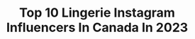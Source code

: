 ---
title: Top 10 Lingerie Instagram Influencers In Canada In 2023
description: >-
  Find top lingerie Instagram influencers in Canada in 2023. Most popular hashtags: #lingerie #model #love #makeup.
platform: Instagram
hits: 29
text_top: Analyze the best Instagram accounts on inBeat.
text_bottom: Our database holds 29 Instagram influencers like this in Canada for you to connect with.
profiles:
  - username: "amandafudgy"
    fullname: >-
      Amanda Fudge
    bio: >-
      📍Vegas @stockingsbysasha Check out my lingerie page 😘
    location: "Canada"
    followers: 84732
    engagement: 108
    commentsToLikes: 0.030184
    id: ck5hgt27c4lwg0i11ck6bgpi4
    verified: false
    hashtags: "#makeup, #blonde, #vegas, #glam"
  - username: "sofiacretaro"
    fullname: >-
      𝖘 🍓 𝖋 𝖎 𝖆
    bio: >-
      MIAMI- @cgmmodels NEW YORK- @jagmodels CANADA- @dulcedomodels 📍
    location: "Canada"
    followers: 20982
    engagement: 403
    commentsToLikes: 0.128773
    id: ck5c4j1yb1gia0i111b8xxlay
    verified: false
    hashtags: "#miamiswimweek, #charlottetilbury, #maccosmetics, #montreal"
  - username: "cynianne"
    fullname: >-
      ¢уиιαииє кαяιℓєикσ
    bio: >-
      am ♥ romeo | yvr •Owner @cyncitybeautyinc 🍑 •Amazon FBA• •Wedding & Event Planner• •Published “The Wolf” available on Amazon ⤵️
    location: "Canada"
    followers: 23435
    engagement: 209
    commentsToLikes: 0.092972
    id: ck6u79l19k99p0j71iocmk6jg
    verified: false
    hashtags: "#quoteoftheday, #model, #family, #teamwork"
  - username: "laurele_monique"
    fullname: >-
      Laurele Monique 💋
    bio: >-
      {Vancouver,WA} {BMW M6 comp} Taken❤️
    location: "Canada"
    followers: 41196
    engagement: 629
    commentsToLikes: 0.011719
    id: ck6u6t8yphl8v0j71vcdjviqt
    verified: false
    hashtags: ""
  - username: "martinegauthier1"
    fullname: >-
      martine gauthier
    bio: >-
      Fitness model canadian🇨🇦 & portugues🇵🇹 Training💪metal chick🎸alt model Sold my soul to rock and roll For business model Collaboration Dm
    location: "Canada"
    followers: 4701
    engagement: 467
    commentsToLikes: 0.073722
    id: ck15r8yx46qwl0i19lss1eo0i
    verified: false
    hashtags: "#lingeriemodel, #valentinephotoshoot, #gothgirlsofinstagram, #fitnessgirldoitbetter"
  - username: "maddison.noel"
    fullname: >-
      Maddison | Travel & Adventure
    bio: >-
      HAVE THE BEST DAY EVER ▾ Encouraging you - because you’re worth it ↟ CPT + Health Coach ⋙ owner @_mylesfitness
    location: "Canada"
    followers: 117368
    engagement: 327
    commentsToLikes: 0.011174
    id: ck15pveawztko0i19qnk287xo
    verified: false
    hashtags: "#travelalberta, #explorealberta, #travelnevada, #travelusa"
  - username: "brittneecblair"
    fullname: >-
      Brittnee Blair
    bio: >-
      💥Miss Curvy B💥 A Big Cup of Self Love ☕️ Wilhelmina Model | B&M Models | Canadian | TV Personality | Fembot | she/her |• #curves
    location: "Canada"
    followers: 51555
    engagement: 92
    commentsToLikes: 0.093353
    id: ck6uerm1xsovm0j71zsf7o4ub
    verified: true
    hashtags: "#vday, #shoplocal, #giveaway, #love"
  - username: "virtualbrunette"
    fullname: >-
      your alien
    bio: >-
      Cosplay Artist 🏆 Best Alien Award 🛸 Business: itsvirtualbrunette@gmail.com 🌍 Hang out w/me in my world 🛰 Support your Alien ↙️
    location: "Canada"
    followers: 24025
    engagement: 377
    commentsToLikes: 0.063985
    id: ckap2u31o0bu10i7830qbfqcb
    verified: false
    hashtags: "#cosplayer, #outofcosplay, #cosplaycomparison, #cosplayersofig"
  - username: "inked.barbie"
    fullname: >-
      𝐈𝐧𝐤𝐞𝐝 𝐁𝐚𝐫𝐛𝐢𝐞
    bio: >-
      Owner of @agsupply_ DJ / MODEL / ACTRESS Barmaids TV reality show season 2 @summummagazine DreamTeam 2021
    location: "Canada"
    followers: 70580
    engagement: 254
    commentsToLikes: 0.024005
    id: ck601sohkg3p00i14so4muyla
    verified: false
    hashtags: "#poisonivy, #diy, #ad, #montreal"
  - username: "krisyeo"
    fullname: >-
      K R I S  YEO
    bio: >-
      Canadian Grown 👸🏼Keeping it real Toronto: brandon.hall@sutherlandmodels Manager: Chantalenadeau@rogers.com Mental Health Activist: @_effthestigma_
    location: "Canada"
    followers: 111630
    engagement: 107
    commentsToLikes: 0.026679
    id: ck8sxojoui3gw0j786om4x4os
    verified: false
    hashtags: "#thick, #krisyeo, #bodypositivity, #bts"
---